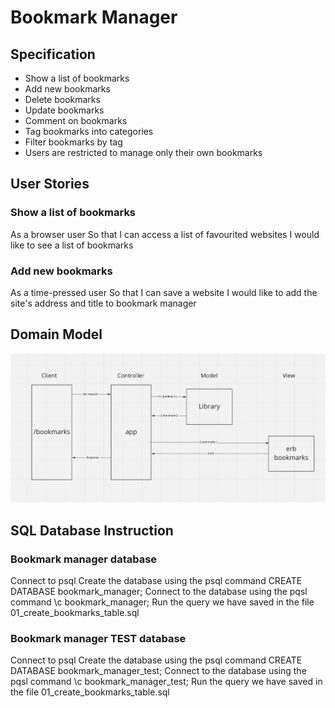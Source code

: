 # Bookmark Manager

## Specification

* Show a list of bookmarks
* Add new bookmarks
* Delete bookmarks
* Update bookmarks
* Comment on bookmarks
* Tag bookmarks into categories
* Filter bookmarks by tag
* Users are restricted to manage only their own bookmarks

## User Stories

### Show a list of bookmarks
As a browser user
So that I can access a list of favourited websites 
I would like to see a list of bookmarks

### Add new bookmarks
As a time-pressed user
So that I can save a website
I would like to add the site's address and title to bookmark manager

## Domain Model

![image title](/images/dom_mod0.png)

## SQL Database Instruction

### Bookmark manager database
Connect to psql
Create the database using the psql command CREATE DATABASE bookmark_manager;
Connect to the database using the pqsl command \c bookmark_manager;
Run the query we have saved in the file 01_create_bookmarks_table.sql

### Bookmark manager TEST database
Connect to psql
Create the database using the psql command CREATE DATABASE bookmark_manager_test;
Connect to the database using the pqsl command \c bookmark_manager_test;
Run the query we have saved in the file 01_create_bookmarks_table.sql
